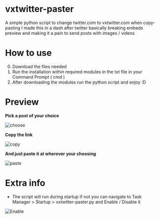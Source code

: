 # vxtwitter-paster
A simple python script to change twitter.com to vxtwitter.com when copy-pasting
I made this in a dash after twitter basically breaking embeds preview and making it a pain to send posts with images / videos  

# How to use
0. Download the files needed
1. Run the installation within required modules in the txt file in your Command Prompt ( cmd )
2. After downloading the modules run the python script and enjoy :D

# Preview
**Pick a post of your choice**
[^1]:
![choose](https://cdn.discordapp.com/attachments/518291109600821255/1124635993320980610/image.png)
[^2]:

**Copy the link**
[^1]:
![copy](https://cdn.discordapp.com/attachments/518291109600821255/1124636121230483536/image.png)
[^2]:

**And just paste it at wherever your choosing**
[^1]:
![paste](https://cdn.discordapp.com/attachments/518291109600821255/1124636653684785283/image.png)
[^2]:

# Extra info 
- The script will run during startup if not you can navigate to Task Manager > Startup > vxtwitter-paster.py and Enable / Disable it
[^1]:
![Enable](https://cdn.discordapp.com/attachments/518291109600821255/1124633420803354664/image.png)
[^2]:
